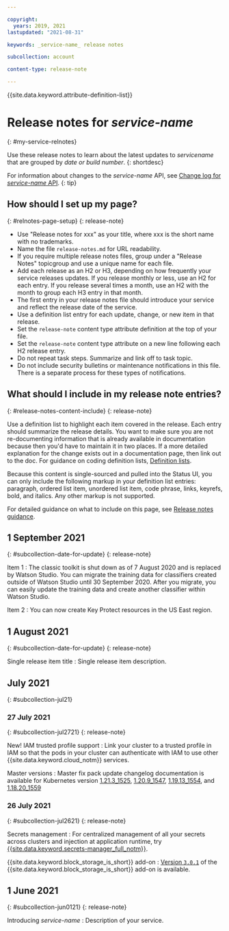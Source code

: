 ```yaml
---

copyright:
  years: 2019, 2021
lastupdated: "2021-08-31"

keywords: _service-name_ release notes

subcollection: account

content-type: release-note

---
```


<!-- keywords values above are place holders. Actual values should be pulled from the release notes entries. -->

{{site.data.keyword.attribute-definition-list}}

<!-- You must add the release-note content type in your attribute definitions AND to each release note H2. This will ensure that the release note entry is pulled into the notifications library. -->

# Release notes for _service-name_
{: #my-service-relnotes}

<!-- The title of your H1 should be Release notes for _service-name_, where _service-name_ is the non-trademarked short version keyref. Include your service name as a search keyword at the top of your Markdown file. See the example keywords above. -->

Use these release notes to learn about the latest updates to _servicename_ that are grouped by _date or build number_.
{: shortdesc}

<!-- If you also have a change log for your API or CLI, include the following tip with a link to the change log. -->
For information about changes to the _service-name_ API, see [Change log for _service-name_ API](/docs/link-to-change-log).
{: tip}

## How should I set up my page?
{: #relnotes-page-setup}
{: release-note}

* Use "Release notes for xxx" as your title, where xxx is the short name with no trademarks.
* Name the file `release-notes.md` for URL readability. 
* If you require multiple release notes files, group under a "Release Notes" topicgroup and use a unique name for each file. 
* Add each release as an H2 or H3, depending on how frequently your service releases updates. If you release monthly or less, use an H2 for each entry. If you release several times a month, use an H2 with the month to group each H3 entry in that month.
* The first entry in your release notes file should introduce your service and reflect the release date of the service.
* Use a definition list entry for each update, change, or new item in that release. 
* Set the `release-note` content type attribute definition at the top of your file.
* Set the `release-note` content type attribute on a new line following each H2 release entry.
* Do not repeat task steps. Summarize and link off to task topic.
* Do not include security bulletins or maintenance notifications in this file. There is a separate process for these types of notifications.

## What should I include in my release note entries?
{: #release-notes-content-include}
{: release-note}

Use a definition list to highlight each item covered in the release. Each entry should summarize the release details. You want to make sure you are not re-documenting information that is already available in documentation because then you'd have to maintain it in two places. If a more detailed explanation for the change exists out in a documentation page, then link out to the doc. For guidance on coding definition lists, [Definition lists](https://test.cloud.ibm.com/docs/writing?topic=writing-lists#definition-lists).

Because this content is single-sourced and pulled into the Status UI, you can only include the following markup in your definition list entries: paragraph, ordered list item, unordered list item, code phrase, links, keyrefs, bold, and italics. Any other markup is not supported.

For detailed guidance on what to include on this page, see [Release notes guidance](https://test.cloud.ibm.com/docs/writing?topic=writing-releasenotes). 

## 1 September 2021
{: #subcollection-date-for-update}
{: release-note}

Item 1
:   The classic toolkit is shut down as of 7 August 2020 and is replaced by Watson Studio. You can migrate the training data for classifiers created outside of Watson Studio until 30 September 2020. After you migrate, you can easily update the training data and create another classifier within Watson Studio.

Item 2
:   You can now create Key Protect resources in the US East region.

## 1 August 2021
{: #subcollection-date-for-update}
{: release-note}

Single release item title
:   Single release item description.

## July 2021
{: #subcollection-jul21}

### 27 July 2021
{: #subcollection-jul2721}
{: release-note}

New! IAM trusted profile support
:   Link your cluster to a trusted profile in IAM so that the pods in your cluster can authenticate with IAM to use other {{site.data.keyword.cloud_notm}} services.

Master versions
:   Master fix pack update changelog documentation is available for Kubernetes version [1.21.3_1525](/docs/containers?topic=containers-changelog#1213_1525), [1.20.9_1547](/docs/containers?topic=containers-changelog#1209_1547), [1.19.13_1554](/docs/containers?topic=containers-changelog#11913_1554), and [1.18.20_1559](/docs/containers?topic=containers-changelog#11820_1559)

### 26 July 2021
{: #subcollection-jul2621}
{: release-note}

Secrets management
:   For centralized management of all your secrets across clusters and injection at application runtime, try [{{site.data.keyword.secrets-manager_full_notm}}](/docs/secrets-manager?topic=secrets-manager-tutorial-kubernetes-secrets).

{{site.data.keyword.block_storage_is_short}} add-on
:   [Version `3.0.1`](/docs/containers?topic=containers-vpc_bs_changelog) of the {{site.data.keyword.block_storage_is_short}} add-on is available.

## 1 June 2021
{: #subcollection-jun0121}
{: release-note}

Introducing _service-name_
:   Description of your service.
